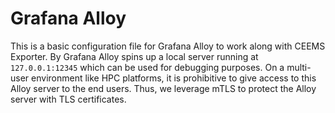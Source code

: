 # Grafana Alloy

This is a basic configuration file for Grafana Alloy to work along
with CEEMS Exporter. By Grafana Alloy spins up a local server running
at `127.0.0.1:12345` which can be used for debugging purposes. On
a multi-user environment like HPC platforms, it is prohibitive to give
access to this Alloy server to the end users. Thus, we leverage mTLS
to protect the Alloy server with TLS certificates.

